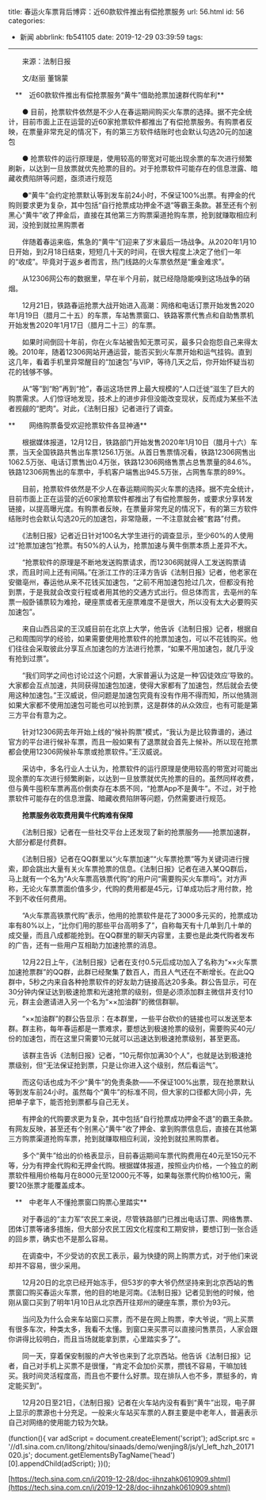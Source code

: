 title: 春运火车票背后博弈：近60款软件推出有偿抢票服务
url: 56.html
id: 56
categories:
  - 新闻
abbrlink: fb541105
date: 2019-12-29 03:39:59
tags:
---

　　来源：法制日报

　　文/赵丽 董锦蒙

　**　近60款软件推出有偿抢票服务“黄牛”借助抢票加速群代购牟利**

　　● 目前，抢票软件依然是不少人在春运期间购买火车票的选择。据不完全统计，目前市面上正在运营的近60家抢票软件都推出了有偿抢票服务。有购票者反映，在票量非常充足的情况下，有的第三方软件结账时也会默认勾选20元的加速包

　　● 抢票软件的运行原理是，使用较高的带宽对可能出现余票的车次进行频繁刷新，以达到一旦放票就优先抢票的目的。对于抢票软件可能存在的信息泄露、暗藏收费陷阱等问题，亟须进行规范

　　●“黄牛”会约定抢票默认等到发车前24小时，不保证100%出票。有押金的代购则要求更为复杂，其中包括“自行抢票成功押金不退”等霸王条款。甚至还有个别黑心“黄牛”收了押金后，直接在其他第三方购票渠道抢购车票，抢到就赚取相应利润，没抢到就拉黑购票者

　　伴随着春运来临，焦急的“黄牛”们迎来了岁末最后一场战争。从2020年1月10日开始，到2月18日结束，短短几十天的时间，在很大程度上决定了他们一年的“收成”。毕竟对于返乡者而言，热门线路的火车票依然是“重金难求”。

　　从12306网公布的数据里，早在半个月前，就已经隐隐能嗅到这场战争的硝烟。

　　12月21日，铁路春运抢票大战开始进入高潮：网络和电话订票开始发售2020年1月19日（腊月二十五）的车票，车站售票窗口、铁路客票代售点和自助售票机开始发售2020年1月17日（腊月二十三）的车票。

　　如果时间倒回十年前，你在火车站被告知无票可买，最多只会抱怨自己来得太晚。2010年，随着12306网站开通运营，能否买到火车票开始和运气挂钩。直到这几年，看着手机里异常醒目的“加速包”与VIP，等待几天之后，你开始怀疑当初花的钱够不够。

　　从“等”到“盼”再到“抢”，春运这场世界上最大规模的“人口迁徙”滋生了巨大的购票需求。人们惊讶地发现，技术上的进步非但没能改变现状，反而成为某些不法者觊觎的“肥肉”。对此，《法制日报》记者进行了调查。

**　　网络购票备受欢迎抢票软件各显神通**

　　根据媒体报道，12月12日，铁路部门开始发售2020年1月10日（腊月十六）车票，当天全国铁路共售出车票1256.1万张。从首日售票情况看，铁路12306网售出1062.5万张、电话订票售出0.4万张，铁路12306网络售票占总售票量的84.6%。铁路12306网售出的车票中，手机客户端售出945.5万张，占网售车票的89%。

　　目前，抢票软件依然是不少人在春运期间购买火车票的选择。据不完全统计，目前市面上正在运营的近60家抢票软件都推出了有偿抢票服务，或要求分享转发链接，以提高曝光度。有购票者反映，在票量非常充足的情况下，有的第三方软件结账时也会默认勾选20元的加速包，非常隐蔽，一不注意就会被“套路”付费。

　　《法制日报》记者近日针对100名大学生进行的调查显示，至少60%的人使用过“抢票加速包”抢票。有50%的人认为，抢票加速与黄牛倒票本质上差异不大。

　　“抢票软件的原理是不断地发送购票请求，而12306网就得人工发送购票请求，而且时间上还有间隔。”在浙江工作的汪泽方告诉《法制日报》记者，他老家在安徽亳州，春运他从来不花钱买加速包，“之前不用加速包抢过几次，但都没有抢到票，于是我就会改变行程或者用其他的交通方式出行。但总体而言，去亳州的车票一般卧铺票较为难抢，硬座票或者无座票难度不是很大，所以没有太大必要购买加速包”。

　　来自山西吕梁的王汉威目前在北京上大学，他告诉《法制日报》记者，根据自己和周围同学的经验，如果需要使用抢票软件的抢票加速包，可以不花钱购买。他们往往会采取彼此分享互点加速包的方法进行抢票，“如果不用加速包，就几乎没有抢到过票”。

　　“我们同学之间也讨论过这个问题，大家普遍认为这是一种‘囚徒效应’导致的。大家都会互点加速，共同获得加速包加速，使得大家都有了加速包，然后就会去使用这种加速包。”王汉威说，但问题是加速包究竟有没有作用不得而知，所以他猜测如果大家都不使用加速包可能也可以抢到票，这是群体的从众效应，也有可能是第三方平台有意为之。

　　针对12306网去年开始上线的“候补购票”模式，“我认为是比较靠谱的，通过官方的平台进行候补车票，而且一般如果有了退票就会首先上候补。所以现在抢票都会使用12306网候补车票或抢票软件。”王汉威说。

　　采访中，多名行业人士认为，抢票软件的运行原理是使用较高的带宽对可能出现余票的车次进行频繁刷新，以达到一旦放票就优先抢票的目的。虽然同样收费，但与黄牛囤积车票再高价倒卖存在本质不同，“抢票App不是黄牛”。不过，对于抢票软件可能存在的信息泄露、暗藏收费陷阱等问题，仍然需要进行规范。

　　**抢票服务收取费用黄牛代购难有保障**

　　《法制日报》记者在一些社交平台上还发现了新的抢票服务——抢票加速群，大部分都是付费群。

　　《法制日报》记者在QQ群里以“火车票加速”“火车票抢票”等为关键词进行搜索，即会跳出大量有关火车票抢票的信息。《法制日报》记者在进入某QQ群后，马上就有一个名为“A火车票高铁票代购”的用户问“需要购买火车票吗”。对方声称，无论火车票票面价值多少，代购的费用都是45元，订单成功后才用付款，抢不到不收任何费用。

　　“A火车票高铁票代购”表示，他用的抢票软件是花了3000多元买的，抢票成功率有80%以上，“比你们用的那些平台高明多了”，自称每天有十几单到几十单的成交量，而且八成都能抢到。在QQ群里的聊天内容里，主要也是此类代购者发布的广告，还有一些用户互相助力加速抢票的消息。

　　12月22日上午，《法制日报》记者在支付0.5元后成功加入了名称为“××火车票加速抢票群”的QQ群，此群已经聚集了数百人，而且人气还在不断增长。在此QQ群中，5秒之内来自各种抢票软件的好友助力链接高达20多条。群公告显示，可在30分钟内保证达到极速抢票和光速抢票的级别，但是必须添加群主微信并支付10元，群主会邀请进入另一个名为“××加油群”的微信群聊。

　　“××加油群”的群公告显示：在本群里，一些平台砍价的链接也可以发送至本群。群主称，每年春运都是一票难求，要想达到极速抢票的级别，需要购买40元/份的加速包，而在这里只需要10元就可以迅速达到极速抢票级别，甚至更高。

　　该群主告诉《法制日报》记者，“10元帮你加满30个人”，也就是达到极速抢票级别，但“无法保证抢到票，只是让你进入这个级别，然后看运气”。

　　而这句话也成为不少“黄牛”的免责条款——不保证100%出票，现在抢票默认等到发车前24小时。虽然每个“黄牛”的标准不同，但大家的口径都大同小异，先把单子拿下，能否抢到票都与自己无关。

　　有押金的代购要求更为复杂，其中包括“自行抢票成功押金不退”的霸王条款。有网友反映，甚至还有个别黑心“黄牛”收了押金、拿到购票信息后，直接在其他第三方购票渠道抢购车票，抢到就赚取相应利润，没抢到就拉黑购票者。

　　多个“黄牛”给出的价格表显示，目前春运期间车票代购费用在40元至150元不等，分为有押金代购和无押金代购。根据媒体报道，按照业内价格，一个独立的刷票软件租用价格每月在8000元至12000元不等，如果每张票代购价格100元，需要120张票才能覆盖成本。

　**　中老年人不懂抢票窗口购票心里踏实**

　　对于春运的“主力军”农民工来说，尽管铁路部门已推出电话订票、网络售票、团体订票等诸多措施，但大部分农民工因文化程度和工期安排，要想订到一张合适的回乡票，确实也不是那么容易。

　　在调查中，不少受访的农民工表示，最为快捷的网上购票方式，对于他们来说却并不容易，很少采用。

　　12月20日的北京已经开始冻手，但53岁的李大爷仍然坚持来到北京西站的售票窗口购买春运火车票，他的目的地是河南。《法制日报》记者见到他的时候，他刚从窗口买到了明年1月10日从北京西开往郑州的硬座车票，票价为93元。

　　当问及为什么会来车站窗口买票，而不是在网上购票，李大爷说，“网上买票有很多车次，种类太多，我看不太懂。到窗口来买票可以直接问售票员，人家会跟你讲得比较明白，而且当场就能拿到票，心里踏实多了”。

　　同一天，穿着保安制服的卢大爷也来到了北京西站。他告诉《法制日报》记者，自己对手机上买票不是很懂，“肯定不会加价买票，攒钱不容易，干嘛加钱买。我时间灵活程度高，而且也不要什么好票。现在排队人也不多，票挺多的，肯定能买到”。

　　12月20日至21日，《法制日报》记者在火车站内没有看到“黄牛”出现，电子屏上显示的票源也十分充足。一般来火车站买车票的人群主要是中老年人，普遍表示自己对网络的使用能力较为欠缺。

(function(){ var adScript = document.createElement('script'); adScript.src = '//d1.sina.com.cn/litong/zhitou/sinaads/demo/wenjing8/js/yl\_left\_hzh_20171020.js'; document.getElementsByTagName('head')\[0\].appendChild(adScript); })();

[https://tech.sina.com.cn/i/2019-12-28/doc-iihnzahk0610909.shtml](https://tech.sina.com.cn/i/2019-12-28/doc-iihnzahk0610909.shtml)